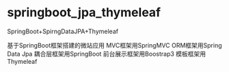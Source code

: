 # springboot_jpa_thymeleaf
SpringBoot+SpirngDataJPA+Thymeleaf

基于SpringBoot框架搭建的微站应用
MVC框架用SpringMVC
ORM框架用Spring Data Jpa
耦合层框架用SpringBoot
前台展示框架用Boostrap3
模板框架用Thymeleaf
